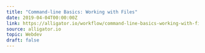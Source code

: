 ```yaml
---
title: "Command-line Basics: Working with Files"
date: 2019-04-04T00:00:00Z
link: https://alligator.io/workflow/command-line-basics-working-with-files/
source: alligator.io
topic: Webdev
draft: false
---
```

